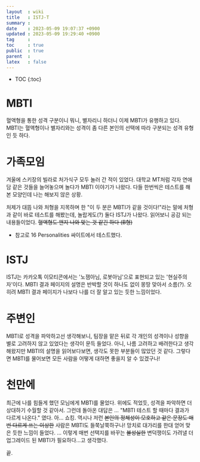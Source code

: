 ```yaml
---
layout  : wiki
title   : ISTJ-T 
summary : 
date    : 2023-05-09 19:07:37 +0900
updated : 2023-05-09 19:29:40 +0900
tag     : 
toc     : true
public  : true
parent  : 
latex   : false
---
```

* TOC
{:toc}

# MBTI

혈액형을 통한 성격 구분이니 뭐니, 별자리니 하더니 이제 MBTI가 유행하고 있다.
MBTI는 혈액형이나 별자리와는 성격이 좀 다른 본인의 선택에 따라 구분되는 성격 유형인 듯 하다.

# 가족모임

겨울에 스키장의 빌라로 처가식구 모두 놀러 간 적이 있었다.
대학교 MT처럼 각자 연애담 같은 것들을 늘어놓으며 놀다가 MBTI 이야기가 나왔다.
다들 한번씩은 테스트를 해본 모양인데 나는 해보지 않은 상황.

처제가 대뜸 나와 처형을 지목하며 한 "이 두 분은 MBTI가 같을 것이다!"라는 말에 처형과 같이 바로 테스트를 해봤는데, 놀랍게도(?) 둘다 ISTJ가 나왔다. 읽어보니 공감 되는 내용들이었다. ~~혈액형도 왠지 나와 맞는 것 같긴 하다 (B형)~~
* 참고로 16 Personalities 싸이트에서 테스트했다.

# ISTJ

ISTJ는 카카오톡 이모티콘에서는 '노잼아님, 로봇아님'으로 표현되고 있는 '현실주의자'이다.
MBTI 결과 페이지의 설명은 반박할 것이 하나도 없이 몽땅 맞아서 소름(?).
오히려 MBTI 결과 페이지가 나보다 나를 더 잘 알고 있는 듯한 느낌이었다.

# 주변인

MBTI로 성격을 파악하고선 생각해보니, 팀장을 맡은 뒤로 각 개인의 성격이나 성향을 별로 고려하지 않고 있었다는 생각이 문득 들었다.
아니, 나름 고려하고 배려한다고 생각해왔지만 MBTI의 설명을 읽어보다보면, 생각도 못한 부분들이 많았던 것 같다.
그렇다면 MBTI를 물어보면 모든 사람을 어떻게 대하면 좋을지 알 수 있겠구나!

# 천만에

최근에 나를 힘들게 했던 모님에게 MBTI를 물었다. 위에도 적었듯, 성격을 파악하면 더 상대하기 수월할 것 같아서.
그런데 돌아온 대답은 ... "MBTI 테스트 할 때마다 결과가 다르게 나온다." 였다. 아... 쇼킹.
역시나 저런 ~~본인의 정체성이 모호하고 같은 문장도 매번 다르게 쓰는 이상한~~ 사람은 MBTI도 들쭉날쭉하구나!
망치로 대가리를 한대 얻어 맞은 듯한 느낌이 들었다. ...
이렇게 매번 선택지를 바꾸는 ~~불성실한~~ 변덕쟁이도 가려낼 더 업그레이드 된 MBTI가 필요하다...고 생각했다.

끝.
